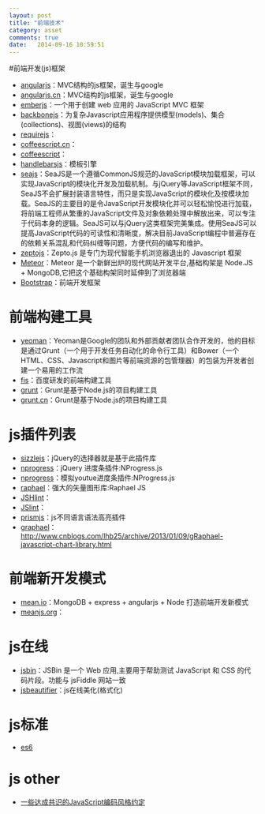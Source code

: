 ```yaml
---
layout: post
title: "前端技术"
category: asset
comments: true
date:   2014-09-16 10:59:51
---
```


#前端开发(js)框架
- [angularjs](http://angularjs.org/)：MVC结构的js框架，诞生与google
- [angularjs.cn](http://www.angularjs.cn/)：MVC结构的js框架，诞生与google
- [emberjs](http://www.emberjs.cn/guides/)：一个用于创建 web 应用的 JavaScript MVC 框架
- [backbonejs](http://backbonejs.org/)：为复杂Javascript应用程序提供模型(models)、集合(collections)、视图(views)的结构
- [requirejs](http://www.requirejs.org/)：
- [coffeescript.cn](http://coffee-script.org/)：
- [coffeescript](http://coffeescript.org/)：
- [handlebarsjs](http://handlebarsjs.com/)：模板引擎
- [seajs](http://seajs.org/docs/)：SeaJS是一个遵循CommonJS规范的JavaScript模块加载框架，可以实现JavaScript的模块化开发及加载机制。与jQuery等JavaScript框架不同，SeaJS不会扩展封装语言特性，而只是实现JavaScript的模块化及按模块加载。SeaJS的主要目的是令JavaScript开发模块化并可以轻松愉悦进行加载，将前端工程师从繁重的JavaScript文件及对象依赖处理中解放出来，可以专注于代码本身的逻辑。SeaJS可以与jQuery这类框架完美集成。使用SeaJS可以提高JavaScript代码的可读性和清晰度，解决目前JavaScript编程中普遍存在的依赖关系混乱和代码纠缠等问题，方便代码的编写和维护。
- [zeptojs](http://zeptojs.com/)：Zepto.js 是专门为现代智能手机浏览器退出的 Javascript 框架
- [Meteor](http://docs.meteor.com/#quickstart)：Meteor 是一个新鲜出炉的现代网站开发平台,基础构架是 Node.JS + MongoDB,它把这个基础构架同时延伸到了浏览器端
- [Bootstrap](http://www.bootcss.com/)：前端开发框架


# 前端构建工具
- [yeoman](http://yeoman.io/)：Yeoman是Google的团队和外部贡献者团队合作开发的，他的目标是通过Grunt（一个用于开发任务自动化的命令行工具）和Bower（一个HTML、CSS、Javascript和图片等前端资源的包管理器）的包装为开发者创建一个易用的工作流
- [fis](http://fis.baidu.com/)：百度研发的前端构建工具
- [grunt](http://gruntjs.com/)：Grunt是基于Node.js的项目构建工具
- [grunt.cn](http://gruntjs.cn/)：Grunt是基于Node.js的项目构建工具


# js插件列表
- [sizzlejs](http://sizzlejs.com/)：jQuery的选择器就是基于此插件库
- [nprogress](http://www.nprogress.co/)：jQuery 进度条插件:NProgress.js
- [nprogress](http://ricostacruz.com/nprogress/)：模拟youtue进度条插件:NProgress.js
- [raphael](http://raphaeljs.com/)：强大的矢量图形库:Raphael JS
- [JSHlint](http://www.jshint.com/install/)：
- [JSlint](http://www.jslint.com/)：
- [prismjs](http://prismjs.com/)：js不同语言语法高亮插件
- [graphael](http://graphael.cs.arizona.edu/)：http://www.cnblogs.com/lhb25/archive/2013/01/09/gRaphael-javascript-chart-library.html


# 前端新开发模式
- [mean.io](http://mean.io/#!/)：MongoDB + express + angularjs + Node 打造前端开发新模式
- [meanjs.org](http://meanjs.org/)：


# js在线
- [jsbin](http://jsbin.com/)：JSBin 是一个 Web 应用,主要用于帮助测试 JavaScript 和 CSS 的代码片段。功能与 jsFiddle 网站一致
- [jsbeautifier](http://jsbeautifier.org/)：js在线美化(格式化)


# js标准
- [es6](http://es6.ruanyifeng.com/)


# js other
- [一些达成共识的JavaScript编码风格约定](http://www.iteye.com/news/28028-JavaScript-code-style-guidek)

